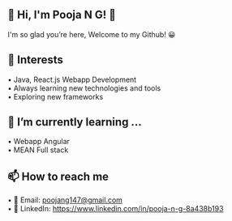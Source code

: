 ## 👋 Hi, I'm Pooja N G! 👩

I'm so glad you’re here, Welcome to my Github! 😀
<!--
**poojangit/poojangit** is a ✨ _special_ ✨ repository because its `README.md` (this file) appears on your GitHub profile.

Here are some ideas to get you started:

- 🔭 I’m currently working on ...
- 🌱 I’m currently learning ...
- 👯 I’m looking to collaborate on ...
- 🤔 I’m looking for help with ...
- 💬 Ask me about ...
- 📫 How to reach me: ...
- 😄 Pronouns: ...
- ⚡ Fun fact: ...
-->
## 👀 Interests 
• Java, React.js Webapp Development                                                                                                                                                                              
• Always learning new technologies and tools                                                                                                                                                                         
• Exploring new frameworks

## 🌱 I’m currently learning ...
• Webapp Angular                                                                                                                                                                                                     
• MEAN Full stack 

## 📫 How to reach me 
• 📧 Email: poojang147@gmail.com                                                                                                                                                                                     
• 🔗 LinkedIn: https://www.linkedin.com/in/pooja-n-g-8a438b193
